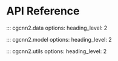 # API Reference

<!---## Data Module-->

::: cgcnn2.data
options:
heading_level: 2

<!---## Model Framework-->

::: cgcnn2.model
options:
heading_level: 2

<!---## Utility Function-->

::: cgcnn2.utils
options:
heading_level: 2
